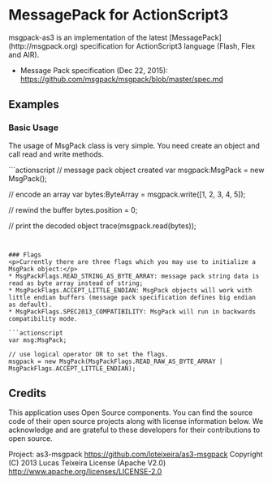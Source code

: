 # MessagePack for ActionScript3
<p>msgpack-as3 is an implementation of the latest [MessagePack](http://msgpack.org) specification for ActionScript3 language (Flash, Flex and AIR).</p>

* Message Pack specification (Dec 22, 2015): <https://github.com/msgpack/msgpack/blob/master/spec.md>


## Examples
### Basic Usage
<p>The usage of MsgPack class is very simple. You need create an object and call read and write methods.</p>
```actionscript
// message pack object created
var msgpack:MsgPack = new MsgPack();

// encode an array
var bytes:ByteArray = msgpack.write([1, 2, 3, 4, 5]);

// rewind the buffer
bytes.position = 0;

// print the decoded object
trace(msgpack.read(bytes));
```


### Flags
<p>Currently there are three flags which you may use to initialize a MsgPack object:</p>
* MsgPackFlags.READ_STRING_AS_BYTE_ARRAY: message pack string data is read as byte array instead of string;
* MsgPackFlags.ACCEPT_LITTLE_ENDIAN: MsgPack objects will work with little endian buffers (message pack specification defines big endian as default).
* MsgPackFlags.SPEC2013_COMPATIBILITY: MsgPack will run in backwards compatibility mode.

```actionscript
var msg:MsgPack;

// use logical operator OR to set the flags.
msgpack = new MsgPack(MsgPackFlags.READ_RAW_AS_BYTE_ARRAY | MsgPackFlags.ACCEPT_LITTLE_ENDIAN);
```

## Credits
This application uses Open Source components. You can find the source code of their open source projects along with license information below. We acknowledge and are grateful to these developers for their contributions to open source.

Project: as3-msgpack https://github.com/loteixeira/as3-msgpack
Copyright (C) 2013 Lucas Teixeira
License (Apache V2.0) http://www.apache.org/licenses/LICENSE-2.0
